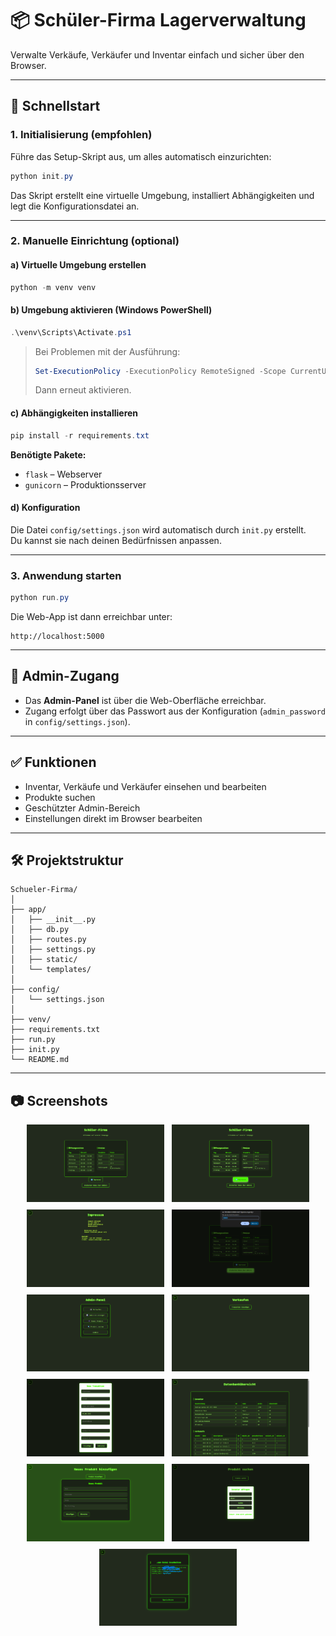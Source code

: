 # 📦 Schüler-Firma Lagerverwaltung

Verwalte Verkäufe, Verkäufer und Inventar einfach und sicher über den Browser.

---

## 🚀 Schnellstart

### 1. Initialisierung (empfohlen)

Führe das Setup-Skript aus, um alles automatisch einzurichten:

```powershell
python init.py
```

Das Skript erstellt eine virtuelle Umgebung, installiert Abhängigkeiten und legt die Konfigurationsdatei an.

---

### 2. Manuelle Einrichtung (optional)

#### a) Virtuelle Umgebung erstellen

```powershell
python -m venv venv
```

#### b) Umgebung aktivieren (Windows PowerShell)

```powershell
.\venv\Scripts\Activate.ps1
```

> Bei Problemen mit der Ausführung:
>
> ```powershell
> Set-ExecutionPolicy -ExecutionPolicy RemoteSigned -Scope CurrentUser
> ```
>
> Dann erneut aktivieren.

#### c) Abhängigkeiten installieren

```powershell
pip install -r requirements.txt
```

**Benötigte Pakete:**

- `flask` – Webserver
- `gunicorn` – Produktionsserver

#### d) Konfiguration

Die Datei `config/settings.json` wird automatisch durch `init.py` erstellt.  
Du kannst sie nach deinen Bedürfnissen anpassen.

---

### 3. Anwendung starten

```powershell
python run.py
```

Die Web-App ist dann erreichbar unter:

```
http://localhost:5000
```

---

## 🔐 Admin-Zugang

- Das **Admin-Panel** ist über die Web-Oberfläche erreichbar.
- Zugang erfolgt über das Passwort aus der Konfiguration (`admin_password` in `config/settings.json`).

---

## ✅ Funktionen

- Inventar, Verkäufe und Verkäufer einsehen und bearbeiten
- Produkte suchen
- Geschützter Admin-Bereich
- Einstellungen direkt im Browser bearbeiten

---

## 🛠️ Projektstruktur

```
Schueler-Firma/
│
├── app/
│   ├── __init__.py
│   ├── db.py
│   ├── routes.py
│   ├── settings.py
│   ├── static/
│   └── templates/
│
├── config/
│   └── settings.json
│
├── venv/
├── requirements.txt
├── run.py
├── init.py
└── README.md
```

---

## 📷 Screenshots

<div style="display: flex; flex-wrap: wrap; gap: 12px; justify-content: center;">

<img src="app/static/screenshots/1.png" alt="Screenshot 1" width="220"/>
<img src="app/static/screenshots/2.png" alt="Screenshot 2" width="220"/>
<img src="app/static/screenshots/3.png" alt="Screenshot 3" width="220"/>
<img src="app/static/screenshots/4.png" alt="Screenshot 4" width="220"/>
<img src="app/static/screenshots/5.png" alt="Screenshot 5" width="220"/>
<img src="app/static/screenshots/6.png" alt="Screenshot 6" width="220"/>
<img src="app/static/screenshots/7.png" alt="Screenshot 7" width="220"/>
<img src="app/static/screenshots/8.png" alt="Screenshot 8" width="220"/>
<img src="app/static/screenshots/9.png" alt="Screenshot 9" width="220"/>
<img src="app/static/screenshots/10.png" alt="Screenshot 10" width="220"/>
<img src="app/static/screenshots/11.png" alt="Screenshot 11" width="220"/>

</div>
